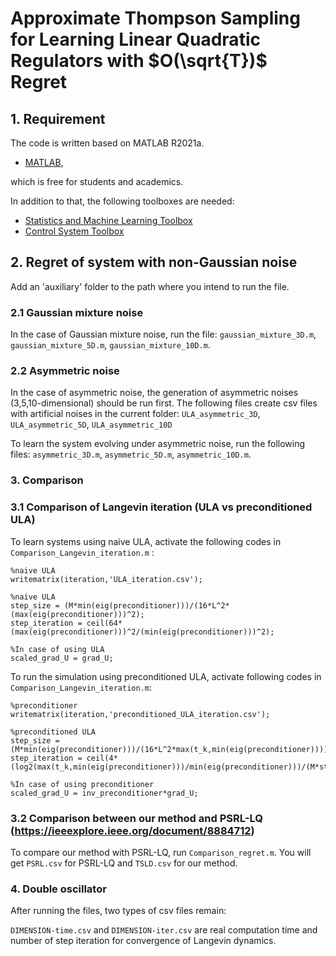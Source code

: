 # Approximate Thompson Sampling for Learning Linear Quadratic Regulators with $O(\sqrt{T})$ Regret

## 1. Requirement

The code is written based on MATLAB R2021a.

* [MATLAB](https://www.mathworks.com),

which is free for students and academics.

In addition to that, the following toolboxes are needed:

* [Statistics and Machine Learning Toolbox](https://mathworks.com/products/statistics.html)
* [Control System Toolbox](https://mathworks.com/products/control.html)

## 2. Regret of system with non-Gaussian noise

Add an 'auxiliary' folder to the path where you intend to run the file. 


### 2.1 Gaussian mixture noise

In the case of Gaussian mixture noise, run the file:
`gaussian_mixture_3D.m`, `gaussian_mixture_5D.m`, `gaussian_mixture_10D.m`.

### 2.2 Asymmetric noise

In the case of asymmetric noise, the generation of asymmetric noises (3,5,10-dimensional) should be run first.
The following files create csv files with artificial noises in the current folder: 
`ULA_asymmetric_3D`, `ULA_asymmetric_5D`, `ULA_asymmetric_10D`

To learn the system evolving under asymmetric noise, run the following files: 
`asymmetric_3D.m`, `asymmetric_5D.m`, `asymmetric_10D.m`.


### 3. Comparison

### 3.1 Comparison of Langevin iteration (ULA vs preconditioned ULA)
To learn systems using naive ULA, activate the following codes in `Comparison_Langevin_iteration.m` :
```
%naive ULA
writematrix(iteration,'ULA_iteration.csv');
```

```
%naive ULA
step_size = (M*min(eig(preconditioner)))/(16*L^2*(max(eig(preconditioner)))^2);
step_iteration = ceil(64*(max(eig(preconditioner)))^2/(min(eig(preconditioner)))^2);
```

```
%In case of using ULA
scaled_grad_U = grad_U;
```


To run the simulation using preconditioned ULA, activate following codes in `Comparison_Langevin_iteration.m`:

```
%preconditioner
writematrix(iteration,'preconditioned_ULA_iteration.csv');
```

```
%preconditioned ULA
step_size = (M*min(eig(preconditioner)))/(16*L^2*max(t_k,min(eig(preconditioner))));
step_iteration = ceil(4*(log2(max(t_k,min(eig(preconditioner)))/min(eig(preconditioner)))/(M*step_size)));
```

```
%In case of using preconditioner
scaled_grad_U = inv_preconditioner*grad_U;
```

### 3.2 Comparison between our method and PSRL-LQ (https://ieeexplore.ieee.org/document/8884712)
To compare our method with PSRL-LQ, run `Comparison_regret.m`. You will get `PSRL.csv` for PSRL-LQ and `TSLD.csv` for our method.


### 4. Double oscillator

After running the files, two types of csv files remain:

`DIMENSION-time.csv` and `DIMENSION-iter.csv` are real computation time and number of step iteration for convergence of Langevin dynamics.

